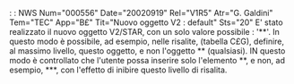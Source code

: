  :  : NWS Num="000556" Date="20020919" Rel="V1R5" Atr="G. Galdini" Tem="TEC" App="B£" Tit="Nuovo oggetto V2 :  default" Sts="20"
E' stato realizzato il nuovo oggetto V2/STAR, con un solo valore possibile :  '\*\*'.
In questo modo è possibile, ad esempio, nelle risalite, (tabella C£G), definire, al massimo livello,
questo oggetto, e non l'oggetto \*\* (qualsiasi). IN questo modo è controllato che l'utente possa inserire solo l'elemento \*\*, e non, ad esempio, \*\*\*, con l'effetto di inibire questo livello di risalita.
